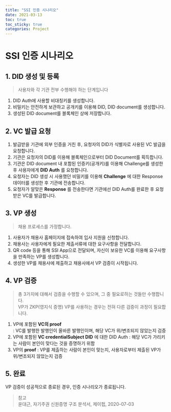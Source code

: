 ```yaml
---
title: "SSI 인증 시나리오"
date: 2021-03-13
toc: true
toc_sticky: true
categories: Project
---
```


# SSI 인증 시나리오

## 1. DID 생성 및 등록
> 사용자와 각 기관 전부 수행해야 하는 단계입니다
1. DID Auth에 사용할 비대칭키를 생성합니다.
2. 비밀키는 안전하게 보관하고 공개키를 이용해 DID, DID document를 생성합니다.
3. 생성된 DID document를 블록체인 상에 저장합니다.
        
## 2. VC 발급 요청
1. 발급받을 기관에 외부 인증을 거친 후, 요청자의 DID가 식별자로 사용된 VC 발급을 요청합니다.
2. 기관은 요청자의 DID를 이용해 블록체인으로부터 DID Document를 획득합니다.
3. 기관은 DID document 내 포함된 인증키(공개키)를 이용해 Challenge를 생성한 후 사용자에게 __DID Auth__ 를 요청합니다.
4. 요청자는 DID 생성 시 사용했던 비밀키를 이용해 __Challenge__ 에 대한 Response 데이터를 생성한 후 기관에 전송합니다.
5. 요청자가 알맞은 __Response__ 를 전송한다면 기관에선 DID Auth를 완료한 후 요청받은 VC를 발급합니다.

## 3. VP 생성
> 채용 프로세스를 가정합니다.
1. 사용자가 채용사 홈페이지에 접속하여 입사 지원을 신청합니다.
2. 채용사는 사용자에게 필요한 제출서류에 대한 요구사항을 전달합니다.
3. QR code 등을 통해 SSI App으로 전달되며, 자신이 보유한 VC를 이용해 요구사항을 만족하는 VP를 생성합니다.
4. 생성한 VP를 채용사에 제출하고 채용사에서 VP 검증이 시작됩니다.
     
## 4. VP 검증
> 총 3가지에 대해서 검증을 수행할 수 있으며, 그 중 필요로하는 것들만 수행합니다.   
> VP가 ZKP(영지식 증명) VP를 사용하는 경우는 전혀 다른 검증이 과정이 필요합니다.
1. VP에 포함된 __VC의 proof__   
   : VC를 발행한 발행인이 올바른 발행인이며, 해당 VC가 위/변조되지 않았는지 검증
2. VP에 포함된 __VC credentialSubject DID__ 에 대한 DID Auth
   : 해당 VC가 가리키는 사람이 본인이 맞다는 것을 증명하기 위함
3. VP의 __proof__
   : VP를 제출하는 사람이 본인이 맞는지, 사용자로부터 제출된 VP가 위/변조되지 않았는지 검증    
          
## 5. 완료   
 VP 검증이 성공적으로 종료된 경우, 인증 시나리오가 종료됩니다.
        

    

> 참고   
> 윤대근, 자기주권 신원증명 구조 분석서, 제이펍, 2020-07-03   